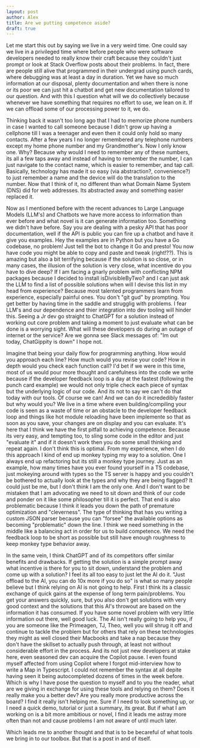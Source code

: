 ```yaml
---
layout: post
author: Alex
title: Are we putting competence aside?
draft: true
---
```


Let me start this out by saying we live in a very weird time. One could say we live in a privileged time where before people who were software developers needed to really know their craft because they couldn't just prompt or look at Stack Overflow posts about their problems. In fact, there are people still alive that programmed in their undergrad using punch cards, where debugging was at least a day in duration. Yet we have so much information at our disposal, plenty documentation and when there is none or its poor we can just hit a chatbot and get new documentation tailored to our question. And with this I question what will we do collectively because whenever we have something that requires no effort to use, we lean on it. If we can offload some of our processing power to it, we do.

Thinking back it wasn't too long ago that I had to memorize phone numbers in case I wanted to call someone because I didn't grow up having a cellphone till I was a teenager and even then it could only hold so many contacts. After a few years I no longer remembered any telephone numbers except my home phone number and my Grandmother's. Now I only know one. Why? Because why would I need to remember any of these numbers, its all a few taps away and instead of having to remember the number, I can just navigate to the contact name, which is easier to remember, and tap call. Basically, technology has made it so easy (via abstraction?, convenience?) to just remember a name and the device will do the translation to the number. Now that I think of it, no different than what Domain Name System (DNS) did for web addresses. Its abstracted away and something easier replaced it.

Now as I mentioned before with the recent advances to Large Language Models (LLM's) and Chatbots we have more access to information than ever before and what novel is it can generate information too. Something we didn't have before. Say you are dealing with a pesky API that has poor documentation, well if the API is public you can fire up a chatbot and have it give you examples. Hey the examples are in Python but you have a Go codebase, no problem! Just tell the bot to change it Go and presto! You now have code you might be able to copy and paste and tweak (right!??). This is amazing but also a bit terrifying because if the solution is so close, or in many cases, the illusion of the solution is very close, what incentive do you have to dive deep? If I am facing a gnarly problem with conflicting NPM packages because I decided to install isDivisibleByTwo? and I can just ask the LLM to find a list of possible solutions when will I devise this list in my head from experience? Because most talented programmers learn from experience, especially painful ones. You don't "git gud" by prompting. You get better by having time in the saddle and strugglig with problems. I fear LLM's and our dependence and thier integration into dev tooling will hinder this. Seeing a Jr dev go straight to ChatGPT for a solution instead of working out core problem and taking a moment to just evaluate what can be done is a worrying sight. What will these developers do during an outage of internet or the service? Are we gonna see Slack messages of: "Im out today, ChatGippity is down" I hope not.

Imagine that being your daily flow for programming anything. How would you approach each line? How much would you revise your code? How in depth would you check each function call? I'd bet if we were in this time, most of us would pour more thought and carefulness into the code we write because if the developer feedback loop is a day at the fastest (following the punch card example) we would not only triple check each piece of syntax but the underlying logic of our code. And its not to say we can't do that today with our tools. Of course we can! And we can do it incrededibly faster but why would you? We live in a time where even building/compiling your code is seen as a waste of time or an obstacle to the developer feedback loop and things like hot module reloading have been implemente so that as soon as you save, your changes are on display and you can evaluate. It's here that I think we have the first pitfall to achieving competence. Because its very easy, and tempting too, to sling some code in the editor and just "evaluate it" and if it doesn't work then you do some small thinking and repeat again. I don't think this is optimal. From my experience, when I do this approach I kind of end up monkey typing my way to a solution. One I always end up refactoring but its still a monkey type journey. Just as an example, how many times have you ever found yourself in a TS codebase, just mokeying around with types so the TS server is happy and you couldn't be bothered to actually look at the types and why they are being flagged? It could just be me, but I don't think I am the only one. And I don't want to be mistaken that I am advocating we need to sit down and think of our code and ponder on it like some philosopher till it is perfect. That end is also problematic because I think it leads you down the path of premature optimization and "cleverness". The type of thinking that has you writing a custom JSON parser because you can "forsee" the available options as becoming "problematic" down the line. I think we need something in the middle like a balancing act in order for us to build competence. We need the feedback loop to be short as possible but still have enough roughness to keep monkey type behavior away.

In the same vein, I think ChatGPT and of its competitors offer similar benefits and drawbacks. If getting the solution is a simple prompt away what incentive is there for you to sit down, understand the problem and come up with a solution? I feel its all too easy to just let the AI do it. "Just offload to the AI, you can do 10x more if you do so" is what so many people believe but I think relying on AI is not going to help. First I think its a classic exchange of quick gains at the expense of long term pain/problems. You get your answers quickly, sure, but you also don't get solutions with very good context and the solutions that this AI's throwout are based on the information it has consumed. If you have some novel problem with very little information out there, well good luck. The AI isn't really going to help you, if you are someone like the Primeagen, TJ, Theo, well you will shrug it off and continue to tackle the problem but for others that rely on these technologies they might as well closed their Macbooks and take a nap because they don't have the skillset to actually push through, at least not without considerable effort in the process. And its not just new developers at stake here, even seasoned dev can acquire the Copilot pause. I even found myself affected from using Copilot where I forgot mid-interview how to write a Map in Typescript. I could not remember the syntax at all depite having seen it being autocompleted dozens of times in the week before. Which is why I have pose the question to myself and to you the reader, what are we giving in exchange for using these tools and relying on them? Does it really make you a better dev? Are you really more productive across the board? I find it really isn't helping me. Sure if I need to look something up, or I need a quick demo, tutorial or just a summary, its great. But if what I am working on is a bit more ambitious or novel, I find it leads me astray more often than not and cause problems I am not aware of until much later.

Which leads me to another thought and that is to be becareful of what tools we bring in to our toolbox. But that is a post in and of itself.
